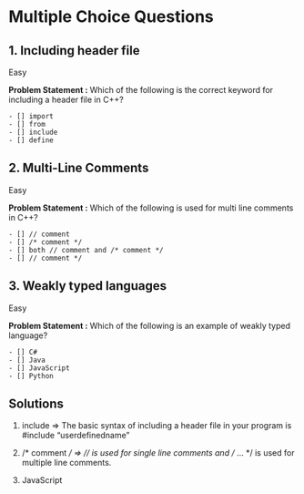 # Multiple Choice Questions

## 1. Including header file
Easy

**Problem Statement :** Which of the following is the correct keyword for including a header file in C++?
```
- [] import
- [] from
- [] include
- [] define
```

## 2. Multi-Line Comments
Easy

**Problem Statement :** Which of the following is used for multi line comments in C++?
```
- [] // comment
- [] /* comment */
- [] both // comment and /* comment */
- [] // comment */
```
## 3. Weakly typed languages
Easy

**Problem Statement :** Which of the following is an example of weakly typed language?
```
- [] C#
- [] Java
- [] JavaScript
- [] Python
```

## Solutions
1. include
=> The basic syntax of including a header file in your program is #include “userdefinedname”

2. /* comment */
=> // is used for single line comments and /* … */ is used for multiple line comments.

3. JavaScript
